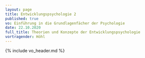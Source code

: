 ```yaml
---
layout: page
title: Entwicklungspsychologie 2
published: true
vo: Einführung in die Grundlagenfächer der Psychologie
date: 22.10.2020
full_title: Theorien und Konzepte der Entwicklungspsychologie
vortragender: Höhl
---
```


{% include vo_header.md %}
